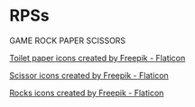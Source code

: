 # RPSs
GAME ROCK PAPER SCISSORS

<a href="https://www.flaticon.com/free-icons/toilet-paper" title="toilet paper icons">Toilet paper icons created by Freepik - Flaticon</a>

<a href="https://www.flaticon.com/free-icons/scissor" title="scissor icons">Scissor icons created by Freepik - Flaticon</a>

<a href="https://www.flaticon.com/free-icons/rocks" title="rocks icons">Rocks icons created by Freepik - Flaticon</a>
